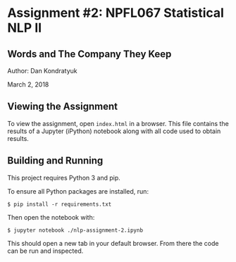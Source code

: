 # Assignment #2: NPFL067 Statistical NLP II

## Words and The Company They Keep

Author: Dan Kondratyuk

March 2, 2018

## Viewing the Assignment

To view the assignment, open `index.html` in a browser. This file contains the results of a Jupyter (iPython) notebook along with all code used to obtain results.

## Building and Running

This project requires Python 3 and pip.

To ensure all Python packages are installed, run:

```
$ pip install -r requirements.txt
```

Then open the notebook with:

```
$ jupyter notebook ./nlp-assignment-2.ipynb
```

This should open a new tab in your default browser. From there the code can be run and inspected.
